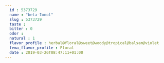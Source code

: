 ```yaml
---
  id : 5373729
  name : "beta-Ionol"
  slug : 5373729
  taste : 
  bitter : 0
  odor : 
  natural : 1
  flavor_profile : herbal@floral@sweet@woody@tropical@balsam@violet
  fema_flavor_profile : Floral
  date : 2019-03-26T08:47:11+01:00
---
```



